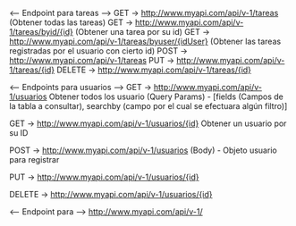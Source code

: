 <-- Endpoint para tareas -->
GET     -> http://www.myapi.com/api/v-1/tareas  (Obtener todas las tareas)
GET     -> http://www.myapi.com/api/v-1/tareas/byid/{id}    (Obtener una tarea por su id)
GET     -> http://www.myapi.com/api/v-1/tareas/byuser/{idUser}  (Obtener las tareas registradas por el usuario con cierto id)
POST    -> http://www.myapi.com/api/v-1/tareas
PUT     -> http://www.myapi.com/api/v-1/tareas/{id}
DELETE  -> http://www.myapi.com/api/v-1/tareas/{id}

<-- Endpoints para usuarios -->
GET     -> http://www.myapi.com/api/v-1/usuarios        Obtener todos los usuario (Query Params) - [fields (Campos de la tabla a consultar), searchby (campo por el cual se efectuara algún filtro)]

GET     -> http://www.myapi.com/api/v-1/usuarios/{id}   Obtener un usuario por su ID

POST    -> http://www.myapi.com/api/v-1/usuarios        (Body) - Objeto usuario para registrar

PUT     -> http://www.myapi.com/api/v-1/usuarios/{id}

DELETE  -> http://www.myapi.com/api/v-1/usuarios/{id} 


<-- Endpoint para <endpoint> -->
http://www.myapi.com/api/v-1/<enpoint>